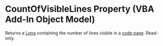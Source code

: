 
# CountOfVisibleLines Property (VBA Add-In Object Model)



Returns a  [Long](b8bdf64f-5920-1ae9-16d0-b26d09524a30.md) containing the number of lines visible in a [code pane](b8bdf64f-5920-1ae9-16d0-b26d09524a30.md). Read-only.
